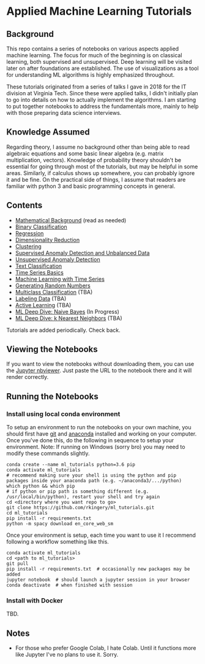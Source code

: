 # Applied Machine Learning Tutorials

## Background

This repo contains a series of notebooks on various aspects applied machine learning. The focus for much of the beginning is on classical learning, both supervised and unsupervised. Deep learning will be visited later on after foundations are established. The use of visualizations as a tool for understanding ML algorithms is highly emphasized throughout.

These tutorials originated from a series of talks I gave in 2018 for the IT division at Virginia Tech. Since these were applied talks, I didn't initially plan to go into details on how to actually implement the algorithms. I am starting to put together notebooks to address the fundamentals more, mainly to help with those preparing data science interviews.

## Knowledge Assumed

Regarding theory, I assume no background other than being able to read algebraic equations and some basic linear algebra (e.g. matrix multiplication, vectors). Knowledge of probability theory shouldn't be essential for going through most of the tutorials, but may be helpful in some areas. Similarly, if calculus shows up somewhere, you can probably ignore it and be fine. On the practical side of things, I assume that readers are familiar with python 3 and basic programming concepts in general.

## Contents

- [Mathematical Background](https://github.com/rkingery/ml_tutorials/blob/master/resources/background.pdf) (read as needed)
- [Binary Classification](https://nbviewer.jupyter.org/github/rkingery/ml_tutorials/blob/master/notebooks/classification.ipynb)
- [Regression](https://nbviewer.jupyter.org/github/rkingery/ml_tutorials/blob/master/notebooks/regression.ipynb)
- [Dimensionality Reduction](https://nbviewer.jupyter.org/github/rkingery/ml_tutorials/blob/master/notebooks/dimension_reduction.ipynb)
- [Clustering](https://nbviewer.jupyter.org/github/rkingery/ml_tutorials/blob/master/notebooks/clustering.ipynb)
- [Supervised Anomaly Detection and Unbalanced Data](https://nbviewer.jupyter.org/github/rkingery/ml_tutorials/blob/master/notebooks/supervised_anomalies.ipynb)
- [Unsupervised Anomaly Detection](https://nbviewer.jupyter.org/github/rkingery/ml_tutorials/blob/master/notebooks/unsupervised_anomalies.ipynb)
- [Text Classification](https://nbviewer.jupyter.org/github/rkingery/ml_tutorials/blob/master/notebooks/ml_with_text.ipynb)
- [Time Series Basics](https://nbviewer.jupyter.org/github/rkingery/ml_tutorials/blob/master/notebooks/time_series_basics.ipynb)
- [Machine Learning with Time Series](https://nbviewer.jupyter.org/github/rkingery/ml_tutorials/blob/master/notebooks/ml_time_series.ipynb)
- [Generating Random Numbers](https://nbviewer.jupyter.org/github/rkingery/ml_tutorials/blob/master/notebooks/random.ipynb)
- [Multiclass Classification]() (TBA)
- [Labeling Data]() (TBA)
- [Active Learning]() (TBA)
- [ML Deep Dive: Naive Bayes](https://nbviewer.jupyter.org/github/rkingery/ml_tutorials/blob/master/notebooks/naive_bayes.ipynb) (In Progress)
- [ML Deep Dive: k Nearest Neighbors]() (TBA)

Tutorials are added periodically. Check back.

## Viewing the Notebooks

If you want to view the notebooks without downloading them, you can use the [Jupyter nbviewer](https://nbviewer.jupyter.org/). Just paste the URL to the notebook there and it will render correctly. 

## Running the Notebooks

### Install using local conda environment
To setup an environment to run the notebooks on your own machine, you should first have [git](https://git-scm.com/book/en/v2/Getting-Started-Installing-Git) and [anaconda](https://docs.anaconda.com/anaconda/install/) installed and working on your computer. Once you've done this, do the following in sequence to setup your environment. Note: If running on Windows (sorry bro) you may need to modify these commands slightly.

```
conda create --name ml_tutorials python=3.6 pip
conda activate ml_tutorials
# recommend making sure your shell is using the python and pip packages inside your anaconda path (e.g. ~/anaconda3/.../python)
which python && which pip
# if python or pip path is something different (e.g. /usr/local/bin/python), restart your shell and try again
cd <directory where you want repo to go>
git clone https://github.com/rkingery/ml_tutorials.git
cd ml_tutorials
pip install -r requirements.txt
python -m spacy download en_core_web_sm
```

Once your environment is setup, each time you want to use it I recommend following a workflow something like this.

```
conda activate ml_tutorials
cd <path to ml_tutorials>
git pull
pip install -r requirements.txt  # occasionally new packages may be added
jupyter notebook  # should launch a jupyter session in your browser
conda deactivate  # when finished with session
```

### Install with Docker
TBD.

## Notes
- For those who prefer Google Colab, I hate Colab. Until it functions more like Jupyter I've no plans to use it. Sorry.
